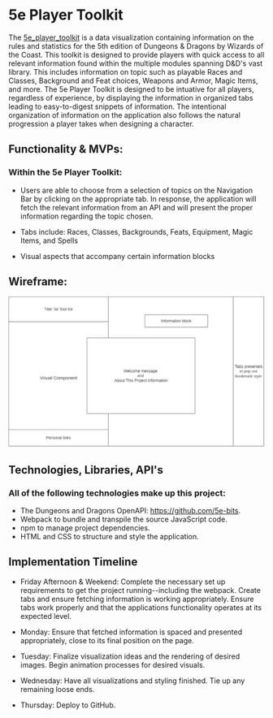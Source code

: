 # 5e Player Toolkit

The [5e_player_toolkit](https://github.com/jtabor214/5e_player_toolkit.git) is a data visualization containing information on the rules and statistics for the 5th edition of Dungeons & Dragons by Wizards of the Coast. This toolkit is designed to provide players with quick access to all relevant information found within the multiple modules spanning D&D's vast library. This includes information on topic such as playable Races and Classes, Background and Feat choices, Weapons and Armor, Magic Items, and more. The 5e Player Toolkit is designed to be intuative for all players, regardless of experience, by displaying the information in organized tabs leading to easy-to-digest snippets of information. The intentional organization of information on the application also follows the natural progression a player takes when designing a character.

## Functionality & MVPs:

### Within the 5e Player Toolkit:

* Users are able to choose from a selection of topics on the Navigation Bar by clicking on the appropriate tab. In response, the application will fetch the relevant information from an API and will present the proper information regarding the topic chosen.

* Tabs include: Races, Classes, Backgrounds, Feats, Equipment, Magic Items, and Spells

* Visual aspects that accompany certain information blocks

## Wireframe: 

![5e Player Toolkit Wireframe](./wireframe/initial_wireframe.png)

## Technologies, Libraries, API's 

### All of the following technologies make up this project: 

* The Dungeons and Dragons OpenAPI: https://github.com/5e-bits. 
* Webpack to bundle and transpile the source JavaScript code.
* npm to manage project dependencies.
* HTML and CSS to structure and style the application.

## Implementation Timeline

* Friday Afternoon & Weekend: Complete the necessary set up requirements to get the project running--including the webpack. Create tabs and ensure fetching information is working appropriately. Ensure tabs work properly and that the applications functionality operates at its expected level.

* Monday: Ensure that fetched information is spaced and presented appropriately, close to its final position on the page.

* Tuesday: Finalize visualization ideas and the rendering of desired images. Begin animation processes for desired visuals. 

* Wednesday: Have all visualizations and styling finished. Tie up any remaining loose ends.

* Thursday: Deploy to GitHub.